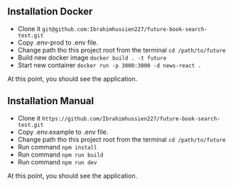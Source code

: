 ## Installation Docker

- Clone it `git@github.com:Ibrahimhussien227/future-book-search-test.git`
- Copy .env-prod to .env file.
- Change path tho this project root from the terminal `cd /path/to/future`
- Build new docker image `docker build . -t future`
- Start new container `docker run -p 3000:3000 -d news-react .`

At this point, you should see the application.

## Installation Manual

- Clone it `https://github.com/Ibrahimhussien227/future-book-search-test.git`
- Copy .env.example to .env file.
- Change path tho this project root from the terminal `cd /path/to/future`
- Run command `npm install`
- Run command `npm run build`
- Run command `npm run dev`

At this point, you should see the application.
